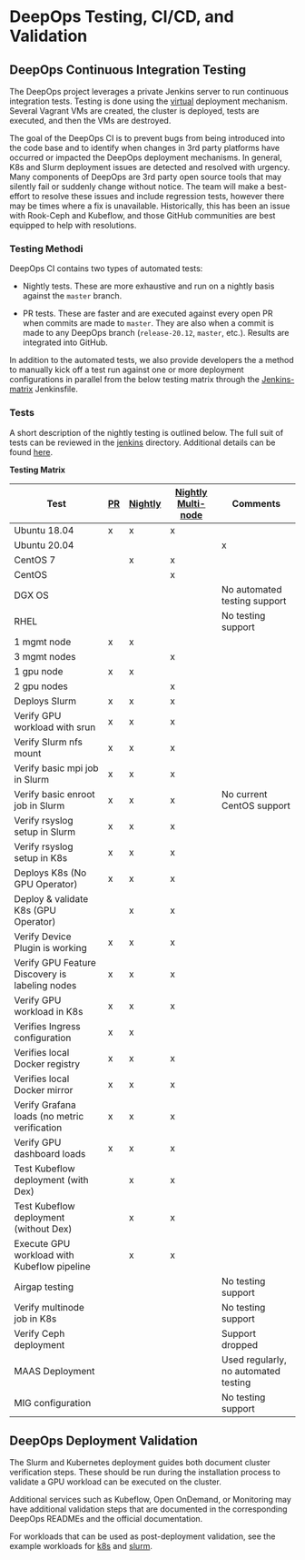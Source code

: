 # DeepOps Testing, CI/CD, and Validation

## DeepOps Continuous Integration Testing

The DeepOps project leverages a private Jenkins server to run continuous integration tests. Testing is done using the [virtual](../../virtual) deployment mechanism. Several Vagrant VMs are created, the cluster is deployed, tests are executed, and then the VMs are destroyed. 

The goal of the DeepOps CI is to prevent bugs from being introduced into the code base and to identify when changes in 3rd party platforms have occurred or impacted the DeepOps deployment mechanisms. In general, K8s and Slurm deployment issues are detected and resolved with urgency. Many components of DeepOps are 3rd party open source tools that may silently fail or suddenly change without notice. The team will make a best-effort to resolve these issues and include regression tests, however there may be times where a fix is unavailable. Historically, this has been an issue with Rook-Ceph and Kubeflow, and those GitHub communities are best equipped to help with resolutions. 

### Testing Methodi

DeepOps CI contains two types of automated tests:

* Nightly tests. These are more exhaustive and run on a nightly basis against the `master` branch.

* PR tests. These are faster and are executed against every open PR when commits are made to `master`. They are also when a commit is made to any DeepOps branch (`release-20.12`, `master`, etc.). Results are integrated into GitHub.

In addition to the automated tests, we also provide developers the a method to manually kick off a test run against one or more deployment configurations in parallel from the below testing matrix through the [Jenkins-matrix](../../workloads/jenkins/Jenkinsfile-matrix) Jenkinsfile.

### Tests

A short description of the nightly testing is outlined below. The full suit of tests can be reviewed in the [jenkins](../../workloads/jenkins) directory. Additional details can be found [here](../../workloads/jenkins/README.md).


**Testing Matrix**

| Test | [PR](../../workloads/jenkins/Jenkinsfile) | [Nightly](../../workloads/jenkins/Jenkinsfile-nightly) | [Nightly Multi-node](../../workloads/jenkins/Jenkinsfile-multi-nightly) | Comments |
| --- | --- | --- | --- | --- |
| Ubuntu 18.04 | x | x | x | |
| Ubuntu 20.04 | | | | x |
| CentOS 7 | | x | x | |
| CentOS | | | x | |
| DGX OS | | | | No automated testing support |
| RHEL | | | | No testing support |
| 1 mgmt node | x | x | | |
| 3 mgmt nodes | | | x | |
| 1 gpu node | x | x | | |
| 2 gpu nodes | | | x | |
| Deploys Slurm | x | x | x | |
| Verify GPU workload with srun | x | x | x |
| Verify Slurm nfs mount | x | x | x | |
| Verify basic mpi job in Slurm | x | x | x | |
| Verify basic enroot job in Slurm | x | x | x | No current CentOS support |
| Verify rsyslog setup in Slurm | x | x | x | |
| Verify rsyslog setup in K8s | x | x | x | |
| Deploys K8s (No GPU Operator) | x | x | x | |
| Deploy & validate K8s (GPU Operator) | | x | x | |
| Verify Device Plugin is working | x | x | x |
| Verify GPU Feature Discovery is labeling nodes | x | x | x |
| Verify GPU workload in K8s | x | x | x |
| Verifies Ingress configuration | x | x |
| Verifies local Docker registry | x | x | x |
| Verifies local Docker mirror | x | x | x |
| Verify Grafana loads (no metric verification | x | x | x |
| Verify GPU dashboard loads | x | x | x |
| Test Kubeflow deployment (with Dex) | | x | x |
| Test Kubeflow deployment (without Dex) | | x | x |
| Execute GPU workload with Kubeflow pipeline | | x | x |
| Airgap testing | | | | No testing support
| Verify multinode job in K8s | | | | No testing support
| Verify Ceph deployment | | | | Support dropped
| MAAS Deployment | | | | Used regularly, no automated testing
| MIG configuration | | | | No testing support


## DeepOps Deployment Validation

The Slurm and Kubernetes deployment guides both document cluster verification steps. These should be run during the installation process to validate a GPU workload can be executed on the cluster.

Additional services such as Kubeflow, Open OnDemand, or Monitoring may have additional validation steps that are documented in the corresponding DeepOps READMEs and the official documentation.

For workloads that can be used as post-deployment validation, see the example workloads for [k8s]( ../../workloads/examples/k8s/) and [slurm]( ../../workloads/examples/slurm).
